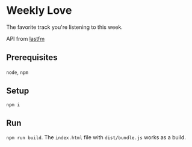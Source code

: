 # Weekly Love

The favorite track you're listening to this week.

API from [lastfm](https://www.last.fm/api)

## Prerequisites
`node`, `npm`

## Setup
`npm i`

## Run
`npm run build`. The `index.html` file with `dist/bundle.js` works as a build.
